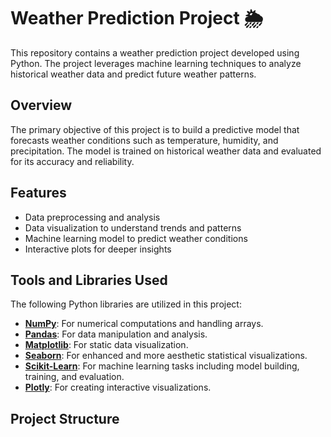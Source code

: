 # Weather Prediction Project 🌦️

This repository contains a weather prediction project developed using Python. The project leverages machine learning techniques to analyze historical weather data and predict future weather patterns.

## Overview

The primary objective of this project is to build a predictive model that forecasts weather conditions such as temperature, humidity, and precipitation. The model is trained on historical weather data and evaluated for its accuracy and reliability.

## Features

- Data preprocessing and analysis
- Data visualization to understand trends and patterns
- Machine learning model to predict weather conditions
- Interactive plots for deeper insights

## Tools and Libraries Used

The following Python libraries are utilized in this project:

- **[NumPy](https://numpy.org/)**: For numerical computations and handling arrays.
- **[Pandas](https://pandas.pydata.org/)**: For data manipulation and analysis.
- **[Matplotlib](https://matplotlib.org/)**: For static data visualization.
- **[Seaborn](https://seaborn.pydata.org/)**: For enhanced and more aesthetic statistical visualizations.
- **[Scikit-Learn](https://scikit-learn.org/)**: For machine learning tasks including model building, training, and evaluation.
- **[Plotly](https://plotly.com/python/)**: For creating interactive visualizations.

## Project Structure

